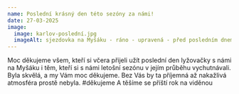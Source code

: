 ```yaml
---
name: Poslední krásný den této sezóny za námi!
date: 27-03-2025
image:
  image: karlov-poslední.jpg
  imageAlt: sjezdovka na Myšáku - ráno - upravená - před posledním dnem sezóny 24/25
---
```

M﻿oc děkujeme všem, kteří si včera přijeli užít poslední den lyžovačky s námi na Myšáku i těm, kteří si s námi letošní sezónu v jejím průběhu vychutnávali. Byla skvělá, a my Vám moc děkujeme. Bez Vás by ta  příjemná až nakažlivá atmosféra prostě nebyla. #děkujeme  A těšíme se příští rok na viděnou